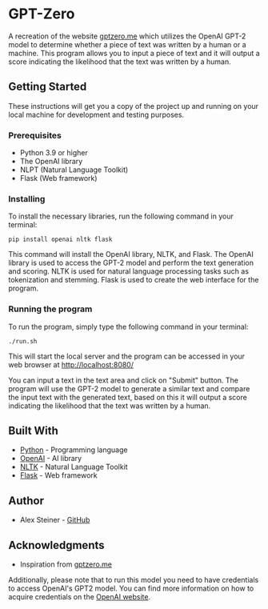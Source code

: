 <h1>GPT-Zero</h1>

<p>A recreation of the website <a href="https://gptzero.me">gptzero.me</a> which utilizes the OpenAI GPT-2 model to determine whether a piece of text was written by a human or a machine. This program allows you to input a piece of text and it will output a score indicating the likelihood that the text was written by a human.</p>

<h2>Getting Started</h2>

<p>These instructions will get you a copy of the project up and running on your local machine for development and testing purposes.</p>

<h3>Prerequisites</h3>

<ul>
  <li>Python 3.9 or higher</li>
  <li>The OpenAI library</li>
  <li>NLPT (Natural Language Toolkit)</li>
  <li>Flask (Web framework)</li>
</ul>

<h3>Installing</h3>

<p>To install the necessary libraries, run the following command in your terminal:</p>
<code>pip install openai nltk flask</code>
<p>This command will install the OpenAI library, NLTK, and Flask. The OpenAI library is used to access the GPT-2 model and perform the text generation and scoring. NLTK is used for natural language processing tasks such as tokenization and stemming. Flask is used to create the web interface for the program.</p>

<h3>Running the program</h3>

<p>To run the program, simply type the following command in your terminal:</p>
<code>./run.sh</code>
<p>This will start the local server and the program can be accessed in your web browser at <a href="http://localhost:8080/">http://localhost:8080/</a></p>

<p>You can input a text in the text area and click on "Submit" button. The program will use the GPT-2 model to generate a similar text and compare the input text with the generated text, based on this it will output a score indicating the likelihood that the text was written by a human.</p>

<h2>Built With</h2>

<ul>
  <li><a href="https://www.python.org/">Python</a> - Programming language</li>
  <li><a href="https://openai.com/">OpenAI</a> - AI library</li>
  <li><a href="https://www.nltk.org/">NLTK</a> - Natural Language Toolkit</li>
  <li><a href="https://flask.palletsprojects.com/en/2.1.x/">Flask</a> - Web framework</li>
</ul>

<h2>Author</h2>

<ul>
  <li>Alex Steiner - <a href="https://github.com/AlexSteiner30">GitHub</a></li>
</ul>

<h2>Acknowledgments</h2>
<ul>
  <li>Inspiration from <a href="https://gptzero.me">gptzero.me</a></li>
</ul>
<p>Additionally, please note that to run this model you need to have credentials to access OpenAI's GPT2 model. You can find more information on how to acquire credentials on the <a href="https://openai.com/">OpenAI website</a>.</p>
